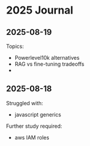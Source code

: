 # 2025 Journal


## 2025-08-19
Topics:
- Powerlevel10k alternatives
- RAG vs fine-tuning tradeoffs
- 
## 2025-08-18
Struggled with:
- javascript generics

Further study required:
- aws IAM roles

